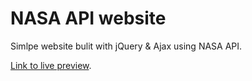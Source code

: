 
# NASA API website

Simlpe website bulit with jQuery & Ajax using NASA API.


[Link to live preview](https://markrau73.github.io/NASA_API_Website/).
